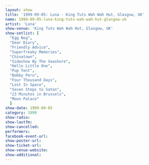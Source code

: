 ```yaml
---
layout: show
title: '1999-09-05: Luna - King Tuts Wah Wah Hut, Glasgow, UK'
name: 1999-09-05-luna-king-tuts-wah-wah-hut-glasgow-uk
artist: 'Luna'
show-venue: 'King Tuts Wah Wah Hut, Glasgow, UK'
show-setlist: [
  "Egg Nog",
  "Dear Diary",
  "Friendly Advice",
  "Superfreaky Memories",
  "Chinatown",
  "Sideshow By The Seashore",
  "Hello Little One",
  "Pup Tent",
  "Bobby Peru",
  "Four Thousand Days",
  "Lost In Space",
  "Seven Steps to Satan",
  "23 Minutes in Brussels",
  "Moon Palace"
  ]
show-date: 1999-09-05
category: 1999
show-radio: 
show-lastfm: 
show-cancelled: 
performers: 
facebook-event-url: 
show-poster-url: 
show-ticket-url: 
show-venue-website: 
show-additional: 
---
```


